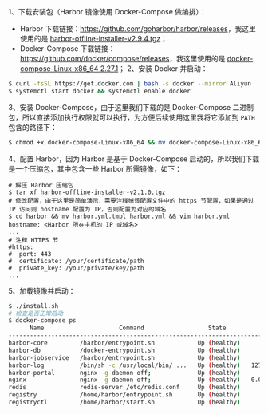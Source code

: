 1、下载安装包（Harbor 镜像使用 Docker-Compose 做编排）：
- Harbor 下载链接：<https://github.com/goharbor/harbor/releases>，我这里使用的是 [harbor-offline-installer-v2.9.4.tgz](https://github.com/goharbor/harbor/releases/download/v2.9.4/harbor-offline-installer-v2.9.4.tgz)；
- Docker-Compose 下载链接：<https://github.com/docker/compose/releases>，我这里使用的是 [docker-compose-Linux-x86_64 2.27.1](https://github.com/docker/compose/releases/download/v2.27.1/docker-compose-linux-x86_64)；
2、安装 Docker 并启动：
```bash
$ curl -fsSL https://get.docker.com | bash -s docker --mirror Aliyun
$ systemctl start docker && systemctl enable docker
```
3、安装 Docker-Compose，由于这里我们下载的是 Docker-Compose 二进制包，所以直接添加执行权限就可以执行，为方便后续使用这里我将它添加到 `PATH` 包含的路径下：
```bash
$ chmod +x docker-compose-Linux-x86_64 && mv docker-compose-Linux-x86_64 /usr/local/bin/docker-compose
```
4、配置 Harbor，因为 Harbor 是基于 Docker-Compose 启动的，所以我们下载是一个压缩包，其中包含一些 Harbor 所需镜像，如下：
```
# 解压 Harbor 压缩包
$ tar xf harbor-offline-installer-v2.1.0.tgz
# 修改配置，由于这里是简单演示，需要注释掉该配置文件中的 https 节配置，如果是通过 IP 访问则 hostname 配置为 IP，否则配置为对应的域名
$ cd harbor && mv harbor.yml.tmpl harbor.yml && vim harbor.yml
hostname: <Harbor 所在主机的 IP 或域名>
...
# 注释 HTTPS 节
#https:
#  port: 443
#  certificate: /your/certificate/path
#  private_key: /your/private/key/path
...
```
5、加载镜像并启动：
```bash
$ ./install.sh 
# 检查是否正常启动
$ docker-compose ps
      Name                     Command                  State                 Ports          
---------------------------------------------------------------------------------------------
harbor-core         /harbor/entrypoint.sh            Up (healthy)                            
harbor-db           /docker-entrypoint.sh            Up (healthy)                            
harbor-jobservice   /harbor/entrypoint.sh            Up (healthy)                            
harbor-log          /bin/sh -c /usr/local/bin/ ...   Up (healthy)   127.0.0.1:1514->10514/tcp
harbor-portal       nginx -g daemon off;             Up (healthy)                            
nginx               nginx -g daemon off;             Up (healthy)   0.0.0.0:80->8080/tcp     
redis               redis-server /etc/redis.conf     Up (healthy)                            
registry            /home/harbor/entrypoint.sh       Up (healthy)                            
registryctl         /home/harbor/start.sh            Up (healthy)    
```